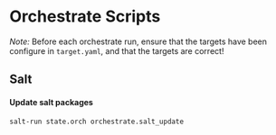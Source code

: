 # Orchestrate Scripts

*Note:* Before each orchestrate run, ensure that the targets have been configure in `target.yaml`, and that the targets are correct!


## Salt

#### Update salt packages

`salt-run state.orch orchestrate.salt_update`

